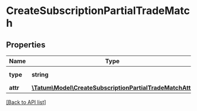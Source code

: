 # CreateSubscriptionPartialTradeMatch

## Properties

Name | Type | Description | Notes
------------ | ------------- | ------------- | -------------
**type** | **string** | Type of the subscription. |
**attr** | [**\Tatum\Model\CreateSubscriptionPartialTradeMatchAttr**](CreateSubscriptionPartialTradeMatchAttr.md) |  |

[[Back to API list]](../../README.md#api-endpoints)
